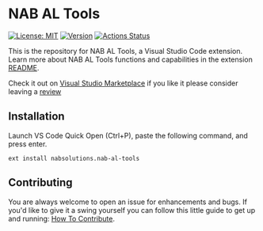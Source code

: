 # NAB AL Tools

[![License: MIT](https://img.shields.io/badge/License-MIT-blue.svg)](https://opensource.org/licenses/MIT)
[![Version](https://vsmarketplacebadge.apphb.com/version-short/nabsolutions.nab-al-tools.svg?color=blue)](https://marketplace.visualstudio.com/items?itemName=nabsolutions.nab-al-tools)
[![Actions Status](https://github.com/jwikman/nab-al-tools/workflows/Tests/badge.svg)](https://github.com/jwikman/nab-al-tools/actions)

This is the repository for NAB AL Tools, a Visual Studio Code extension. Learn more about NAB AL Tools functions and capabilities in the extension [README](extension/README.md).

Check it out on [Visual Studio Marketplace](https://marketplace.visualstudio.com/items?itemName=nabsolutions.nab-al-tools) if you like it please consider leaving a [review](https://marketplace.visualstudio.com/items?itemName=nabsolutions.nab-al-tools&ssr=false#review-details)

## Installation
Launch VS Code Quick Open (Ctrl+P), paste the following command, and press enter.
```
ext install nabsolutions.nab-al-tools
```

## Contributing

You are always welcome to open an issue for enhancements and bugs. If you'd like to give it a swing yourself you can follow this little guide to get up and running: [How To Contribute](./CONTRIBUTING.md).
